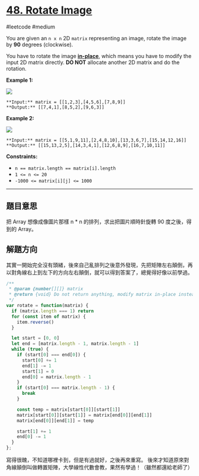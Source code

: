 # [48. Rotate Image](https://leetcode.com/problems/rotate-image/)

#leetcode #medium 

You are given an `n x n` 2D `matrix` representing an image, rotate the image by **90** degrees (clockwise).

You have to rotate the image [**in-place**](https://en.wikipedia.org/wiki/In-place_algorithm), which means you have to modify the input 2D matrix directly. **DO NOT** allocate another 2D matrix and do the rotation.

**Example 1:**

![](https://assets.leetcode.com/uploads/2020/08/28/mat1.jpg)

```
**Input:** matrix = [[1,2,3],[4,5,6],[7,8,9]]
**Output:** [[7,4,1],[8,5,2],[9,6,3]]
```

**Example 2:**

![](https://assets.leetcode.com/uploads/2020/08/28/mat2.jpg)

```
**Input:** matrix = [[5,1,9,11],[2,4,8,10],[13,3,6,7],[15,14,12,16]]
**Output:** [[15,13,2,5],[14,3,4,1],[12,6,8,9],[16,7,10,11]]
```

**Constraints:**

-   `n == matrix.length == matrix[i].length`
-   `1 <= n <= 20`
-   `-1000 <= matrix[i][j] <= 1000`

---

## 題目意思

把 Array 想像成像圖片那樣 n * n 的排列，求出把圖片順時針旋轉 90 度之後，得到的 Array。

## 解題方向

其實一開始完全沒有頭緒，後來自己亂排列之後意外發現，先把矩陣左右顛倒，再以對角線右上到左下的方向左右顛倒，就可以得到答案了，總覺得好像以前學過。

```javascript
/**
 * @param {number[][]} matrix
 * @return {void} Do not return anything, modify matrix in-place instead.
 */
var rotate = function(matrix) {
  if (matrix.length === 1) return
  for (const item of matrix) {
    item.reverse()
  }

  let start = [0, 0]
  let end = [matrix.length - 1, matrix.length - 1]
  while (true) {
    if (start[0] === end[0]) {
      start[0] += 1
      end[1] -= 1
      start[1] = 0
      end[0] = matrix.length - 1
    }
    if (start[0] === matrix.length - 1) {
      break
    }

    const temp = matrix[start[0]][start[1]]
    matrix[start[0]][start[1]] = matrix[end[0]][end[1]]
    matrix[end[0]][end[1]] = temp

    start[1] += 1
    end[0] -= 1
  }
};
```

寫得很醜，不知道哪裡卡到，但是有過就好，之後再來重寫。
後來才知道原來對角線顛倒叫做轉置矩陣，大學線性代數會教，果然有學過！（雖然都還給老師了）